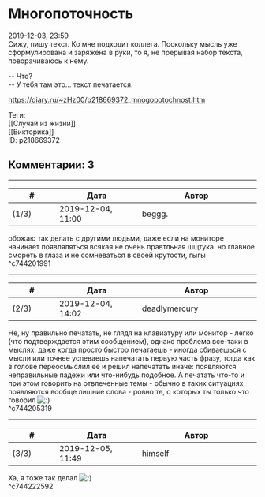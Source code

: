 Многопоточность
===============

  
2019-12-03, 23:59  
 Сижу, пишу текст. Ко мне подходит коллега. Поскольку мысль уже сформулирована и заряжена в руки, то я, не прерывая набор текста, поворачиваюсь к нему.   
   
 -- Что?   
 -- У тебя там это... текст печатается.   
  
<https://diary.ru/~zHz00/p218669372_mnogopotochnost.htm>  
  
Теги:  
[[Случай из жизни]]  
[[Викторика]]  
ID: p218669372  


Комментарии: 3
--------------

  


---



|         #         |              Дата              |                     Автор                     |           ID           |
| --- | --- | --- | --- |
| (1/3) | 2019-12-04, 11:00 | beggg. | c744201991 |

  
 обожаю так делать с другими людьми, даже если на мониторе начинает появляляться всякая не очень правтльная шщтука. но главное смореть в глаза и не сомневаться в своей крутости, гыгы   
 ^c744201991

---



|         #         |              Дата              |                     Автор                     |           ID           |
| --- | --- | --- | --- |
| (2/3) | 2019-12-04, 14:02 | deadlymercury | c744205319 |

  
 Не, ну правильно печатать, не глядя на клавиатуру или монитор - легко (что подтверждается этим сообщением), однако проблема все-таки в мыслях: даже когда просто быстро печатаешь - иногда сбиваешься с мысли или точнее успеваешь напечатать первую часть фразу, тогда как в голове переосмыслил ее и решил напечатать иначе: появляются неправильные падежи или что-нибудь подобное. А печатать что-то и при этом говорить на отвлеченные темы - обычно в таких ситуациях появляются вообще лишние слова - ровно те, о которых ты только что говорил ![:)](http://static.diary.ru/picture/3.gif)   
 ^c744205319

---



|         #         |              Дата              |                     Автор                     |           ID           |
| --- | --- | --- | --- |
| (3/3) | 2019-12-05, 11:49 | himself | c744222592 |

  
 Ха, я тоже так делал ![:)](http://static.diary.ru/picture/3.gif)   
 ^c744222592